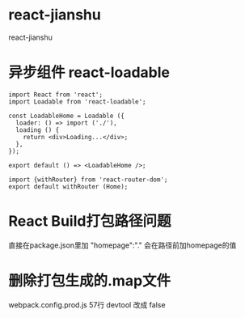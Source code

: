 # react-jianshu
react-jianshu


# 异步组件 react-loadable
```
import React from 'react';
import Loadable from 'react-loadable';

const LoadableHome = Loadable ({
  loader: () => import ('./'),
  loading () {
    return <div>Loading...</div>;
  },
});

export default () => <LoadableHome />;

import {withRouter} from 'react-router-dom';
export default withRouter (Home);
```

# React Build打包路径问题
直接在package.json里加 "homepage":"." 会在路径前加homepage的值

# 删除打包生成的.map文件
webpack.config.prod.js 57行 devtool 改成 false 

